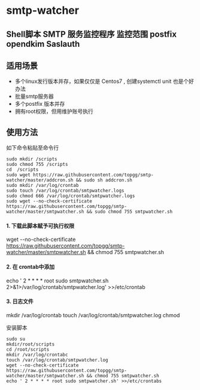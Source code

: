 # smtp-watcher
## Shell脚本 SMTP 服务监控程序 监控范围 postfix opendkim Saslauth
## 适用场景
  - 多个linux发行版本并存，如果仅仅是 Centos7 , 创建systemctl unit 也是个好办法
  - 批量smtp服务器
  - 多个postfix 版本并存
  - 拥有root权限，但用维护账号执行
## 使用方法

如下命令粘贴至命令行
```
sudo mkdir /scripts
sudo chmod 755 /scripts
cd  /scripts
sudo wget https://raw.githubusercontent.com/topgg/smtp-watcher/master/addcron.sh && sudo sh addcron.sh
sudo mkdir /var/log/crontab
sudo touch /var/log/crontab/smtpwatcher.logs
sudo chmod 666 /var/log/crontab/smtpwatcher.logs
sudo wget --no-check-certificate  https://raw.githubusercontent.com/topgg/smtp-watcher/master/smtpwatcher.sh && sudo chmod 755 smtpwatcher.sh
```

#### 1. 下载此脚本赋予可执行权限
wget --no-check-certificate  https://raw.githubusercontent.com/topgg/smtp-watcher/master/smtpwatcher.sh && chmod 755 smtpwatcher.sh
#### 2. 在 crontab中添加
echo ' 2 * * * * root sudo smtpwatcher.sh 2>&1>/var/log/crontab/smtpwatcher.log' >>/etc/crontab
#### 3. 日志文件

mkdir /var/log/crontab
touch /var/log/crontab/smtpwatcher.log
chmod 

安装脚本

```
sudo su
mkdir/root/scripts
cd /root/scripts
mkdir /var/log/crontabc
touch /var/log/crontab/smtpwatcher.log
wget --no-check-certificate  https://raw.githubusercontent.com/topgg/smtp-watcher/master/smtpwatcher.sh && chmod 755 smtpwatcher.sh
echo ' 2 * * * * root sudo smtpwatcher.sh' >>/etc/crontabs
```

